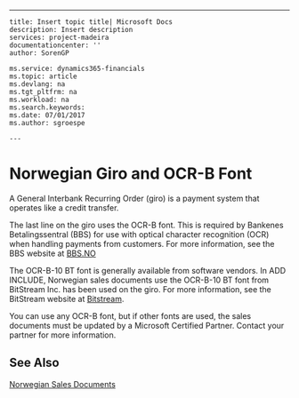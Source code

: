 ---
    title: Insert topic title| Microsoft Docs
    description: Insert description
    services: project-madeira
    documentationcenter: ''
    author: SorenGP

    ms.service: dynamics365-financials
    ms.topic: article
    ms.devlang: na
    ms.tgt_pltfrm: na
    ms.workload: na
    ms.search.keywords:
    ms.date: 07/01/2017
    ms.author: sgroespe

    ---
# Norwegian Giro and OCR-B Font
A General Interbank Recurring Order \(giro\) is a payment system that operates like a credit transfer.  
  
 The last line on the giro uses the OCR-B font. This is required by Bankenes Betalingssentral \(BBS\) for use with optical character recognition \(OCR\) when handling payments from customers. For more information, see the BBS website at [BBS.NO](http://www.nets.eu/no-nb/Pages/default.aspx)  
  
 The OCR-B-10 BT font is generally available from software vendors. In ADD INCLUDE<!--[!INCLUDE[navnow](../../includes/navnow_md.md)]-->, Norwegian sales documents use the OCR-B-10 BT font from BitStream Inc. has been used on the giro. For more information, see the BitStream website at [Bitstream](http://www.bitstream.com/).  
  
 You can use any OCR-B font, but if other fonts are used, the sales documents must be updated by a Microsoft Certified Partner. Contact your partner for more information.  
  
## See Also  
 [Norwegian Sales Documents](../FullExperience/norwegian-sales-documents.md)